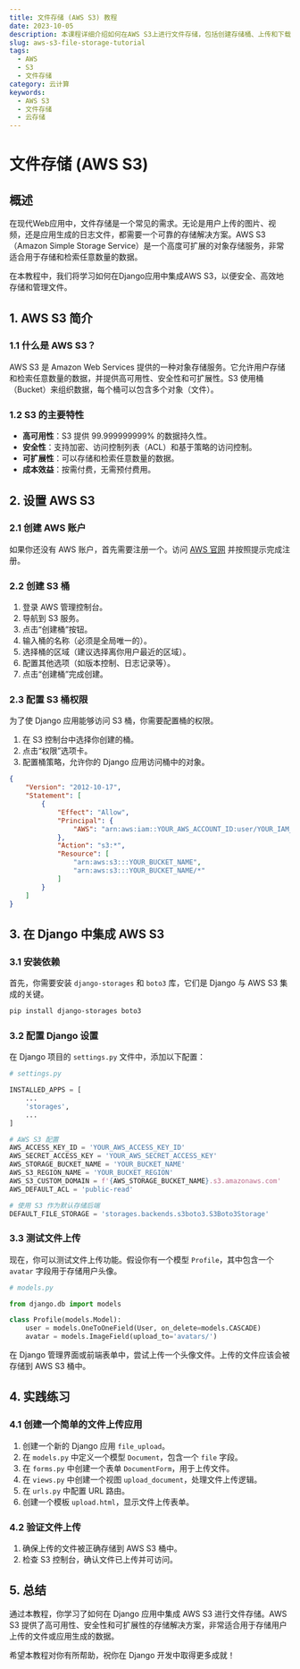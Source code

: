 ```yaml
---
title: 文件存储 (AWS S3) 教程
date: 2023-10-05
description: 本课程详细介绍如何在AWS S3上进行文件存储，包括创建存储桶、上传和下载文件、管理权限等操作。
slug: aws-s3-file-storage-tutorial
tags:
  - AWS
  - S3
  - 文件存储
category: 云计算
keywords:
  - AWS S3
  - 文件存储
  - 云存储
---
```


# 文件存储 (AWS S3)

## 概述

在现代Web应用中，文件存储是一个常见的需求。无论是用户上传的图片、视频，还是应用生成的日志文件，都需要一个可靠的存储解决方案。AWS S3（Amazon Simple Storage Service）是一个高度可扩展的对象存储服务，非常适合用于存储和检索任意数量的数据。

在本教程中，我们将学习如何在Django应用中集成AWS S3，以便安全、高效地存储和管理文件。

## 1. AWS S3 简介

### 1.1 什么是 AWS S3？

AWS S3 是 Amazon Web Services 提供的一种对象存储服务。它允许用户存储和检索任意数量的数据，并提供高可用性、安全性和可扩展性。S3 使用桶（Bucket）来组织数据，每个桶可以包含多个对象（文件）。

### 1.2 S3 的主要特性

- **高可用性**：S3 提供 99.999999999% 的数据持久性。
- **安全性**：支持加密、访问控制列表（ACL）和基于策略的访问控制。
- **可扩展性**：可以存储和检索任意数量的数据。
- **成本效益**：按需付费，无需预付费用。

## 2. 设置 AWS S3

### 2.1 创建 AWS 账户

如果你还没有 AWS 账户，首先需要注册一个。访问 [AWS 官网](https://aws.amazon.com/) 并按照提示完成注册。

### 2.2 创建 S3 桶

1. 登录 AWS 管理控制台。
2. 导航到 S3 服务。
3. 点击“创建桶”按钮。
4. 输入桶的名称（必须是全局唯一的）。
5. 选择桶的区域（建议选择离你用户最近的区域）。
6. 配置其他选项（如版本控制、日志记录等）。
7. 点击“创建桶”完成创建。

### 2.3 配置 S3 桶权限

为了使 Django 应用能够访问 S3 桶，你需要配置桶的权限。

1. 在 S3 控制台中选择你创建的桶。
2. 点击“权限”选项卡。
3. 配置桶策略，允许你的 Django 应用访问桶中的对象。

```json
{
    "Version": "2012-10-17",
    "Statement": [
        {
            "Effect": "Allow",
            "Principal": {
                "AWS": "arn:aws:iam::YOUR_AWS_ACCOUNT_ID:user/YOUR_IAM_USER"
            },
            "Action": "s3:*",
            "Resource": [
                "arn:aws:s3:::YOUR_BUCKET_NAME",
                "arn:aws:s3:::YOUR_BUCKET_NAME/*"
            ]
        }
    ]
}
```

## 3. 在 Django 中集成 AWS S3

### 3.1 安装依赖

首先，你需要安装 `django-storages` 和 `boto3` 库，它们是 Django 与 AWS S3 集成的关键。

```bash
pip install django-storages boto3
```

### 3.2 配置 Django 设置

在 Django 项目的 `settings.py` 文件中，添加以下配置：

```python
# settings.py

INSTALLED_APPS = [
    ...
    'storages',
    ...
]

# AWS S3 配置
AWS_ACCESS_KEY_ID = 'YOUR_AWS_ACCESS_KEY_ID'
AWS_SECRET_ACCESS_KEY = 'YOUR_AWS_SECRET_ACCESS_KEY'
AWS_STORAGE_BUCKET_NAME = 'YOUR_BUCKET_NAME'
AWS_S3_REGION_NAME = 'YOUR_BUCKET_REGION'
AWS_S3_CUSTOM_DOMAIN = f'{AWS_STORAGE_BUCKET_NAME}.s3.amazonaws.com'
AWS_DEFAULT_ACL = 'public-read'

# 使用 S3 作为默认存储后端
DEFAULT_FILE_STORAGE = 'storages.backends.s3boto3.S3Boto3Storage'
```

### 3.3 测试文件上传

现在，你可以测试文件上传功能。假设你有一个模型 `Profile`，其中包含一个 `avatar` 字段用于存储用户头像。

```python
# models.py

from django.db import models

class Profile(models.Model):
    user = models.OneToOneField(User, on_delete=models.CASCADE)
    avatar = models.ImageField(upload_to='avatars/')
```

在 Django 管理界面或前端表单中，尝试上传一个头像文件。上传的文件应该会被存储到 AWS S3 桶中。

## 4. 实践练习

### 4.1 创建一个简单的文件上传应用

1. 创建一个新的 Django 应用 `file_upload`。
2. 在 `models.py` 中定义一个模型 `Document`，包含一个 `file` 字段。
3. 在 `forms.py` 中创建一个表单 `DocumentForm`，用于上传文件。
4. 在 `views.py` 中创建一个视图 `upload_document`，处理文件上传逻辑。
5. 在 `urls.py` 中配置 URL 路由。
6. 创建一个模板 `upload.html`，显示文件上传表单。

### 4.2 验证文件上传

1. 确保上传的文件被正确存储到 AWS S3 桶中。
2. 检查 S3 控制台，确认文件已上传并可访问。

## 5. 总结

通过本教程，你学习了如何在 Django 应用中集成 AWS S3 进行文件存储。AWS S3 提供了高可用性、安全性和可扩展性的存储解决方案，非常适合用于存储用户上传的文件或应用生成的数据。

希望本教程对你有所帮助，祝你在 Django 开发中取得更多成就！